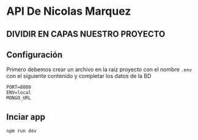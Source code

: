# API De Nicolas Marquez

## DIVIDIR EN CAPAS NUESTRO PROYECTO

## Configuración

Primero debemos crear un archivo en la raiz proyecto con el nombre `.env` con el siguiente contenido y completar los datos de la BD

```
PORT=8080
ENV=local
MONGO_URL
```

## Inciar app

```
npm run dev
```
